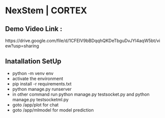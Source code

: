 # NexStem | CORTEX

<h2>Demo Video Link : </h2>
https://drive.google.com/file/d/1CFEIV9bBDqqhQKDeTbguDvJYl4aqW5bt/view?usp=sharing
<br>

<h2>Inatallation SetUp</h2>
<ul>
    <li> python -m venv env </li>
    <li> activate the environment </li>
    <li> pip install -r requirements.txt</li>
    <li> python manage.py runserver </li>
    <li> in other command run python manage.py testsocket.py and  python manage.py testsocketml.py </li>
    <li> goto /app/plot  for chat </li>
    <li> goto /app/mlmodel for model prediction
</ul>
<br><br>


